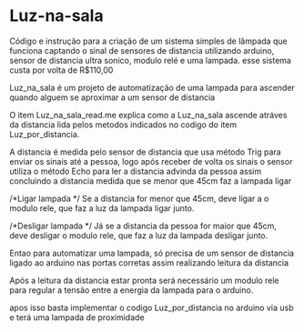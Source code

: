 # Luz-na-sala
Código e instrução para a criação de um sistema simples de lâmpada que funciona captando o sinal de sensores de distancia utilizando arduino, sensor de distancia ultra sonico,
modulo relé e uma lampada.
esse sistema custa por volta de R$110,00

Luz_na_sala é um projeto de automatização de uma lampada para 
ascender quando alguem se aproximar a um sensor de distancia


O item Luz_na_sala_read.me explica como a Luz_na_sala ascende atráves 
da distancia lida pelos metodos indicados no codigo do item 
Luz_por_distancia.

A distancia é medida pelo sensor de distancia que usa
método Trig para enviar os sinais até a pessoa,
logo após receber de volta os sinais o sensor utiliza 
o método Echo para ler a distancia advinda da pessoa
assim concluindo a distancia medida que se menor que 45cm
faz a lampada ligar 

/*Ligar lampada */
Se a distancia for menor que 45cm,
deve ligar a o modulo rele, que faz a luz da lampada ligar junto.

/*Desligar lampada */
Já se a distancia da pessoa for maior que  45cm,
deve desligar o modulo rele, que faz a luz da lampada desligar junto.

Entao para automatizar uma lampada, só precisa de um sensor 
de distancia ligado ao arduino nas portas corretas 
assim realizando leitura da distancia 

Após a leitura da distancia estar pronta será necessário 
um modulo rele para regular a tensão entre a energia 
da lampada para o arduino.

apos isso basta implementar 
o codigo Luz_por_distancia no arduino via usb 
e terá uma lampada de proximidade
